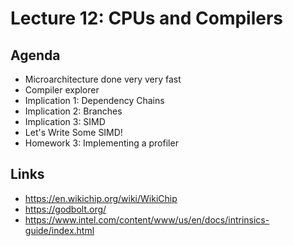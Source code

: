 # Lecture 12: CPUs and Compilers

## Agenda

+ Microarchitecture done very very fast
+ Compiler explorer
+ Implication 1: Dependency Chains
+ Implication 2: Branches
+ Implication 3: SIMD
+ Let's Write Some SIMD!
+ Homework 3: Implementing a profiler

## Links

+ https://en.wikichip.org/wiki/WikiChip
+ https://godbolt.org/
+ https://www.intel.com/content/www/us/en/docs/intrinsics-guide/index.html
